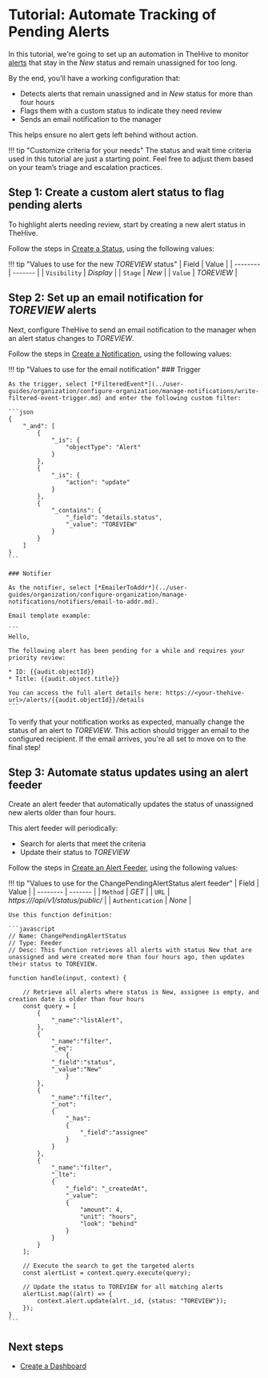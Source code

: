 # Tutorial: Automate Tracking of Pending Alerts

<!-- md:version 5.5 --> <!-- md:license Platinum -->

In this tutorial, we're going to set up an automation in TheHive to monitor [alerts](./analyst-corner/alerts/about-alerts.md) that stay in the *New* status and remain unassigned for too long.

By the end, you'll have a working configuration that:

* Detects alerts that remain unassigned and in *New* status for more than four hours
* Flags them with a custom status to indicate they need review
* Sends an email notification to the manager

This helps ensure no alert gets left behind without action.

!!! tip "Customize criteria for your needs"
    The status and wait time criteria used in this tutorial are just a starting point. Feel free to adjust them based on your team’s triage and escalation practices.

## Step 1: Create a custom alert status to flag pending alerts

To highlight alerts needing review, start by creating a new alert status in TheHive.

Follow the steps in [Create a Status](../administration/status/create-a-status.md), using the following values:

!!! tip "Values to use for the new *TOREVIEW* status"
    | Field    | Value  |
    | -------- | ------- |
    | `Visibility` | *Display*     |
    | `Stage` | *New*     |
    | `Value`  | *TOREVIEW* |

## Step 2: Set up an email notification for *TOREVIEW* alerts

Next, configure TheHive to send an email notification to the manager when an alert status changes to *TOREVIEW*.

Follow the steps in [Create a Notification](../user-guides/organization/configure-organization/manage-notifications/create-a-notification.md), using the following values:

!!! tip "Values to use for the email notification"
    ### Trigger

    As the trigger, select [*FilteredEvent*](../user-guides/organization/configure-organization/manage-notifications/write-filtered-event-trigger.md) and enter the following custom filter:

    ```json
    {
        "_and": [
            {
                "_is": {
                    "objectType": "Alert"
                }
            },
            {
                "_is": {
                    "action": "update"
                }
            },
            {
                "_contains": {
                    "_field": "details.status",
                    "_value": "TOREVIEW"
                }
            }
        ]
    }
    ```

    ### Notifier

    As the notifier, select [*EmailerToAddr*](../user-guides/organization/configure-organization/manage-notifications/notifiers/email-to-addr.md).

    Email template example:

    ```
    Hello,

    The following alert has been pending for a while and requires your priority review:

    * ID: {{audit.objectId}}
    * Title: {{audit.object.title}}

    You can access the full alert details here: https://<your-thehive-url>/alerts/{{audit.objectId}}/details
    ```

To verify that your notification works as expected, manually change the status of an alert to *TOREVIEW*. This action should trigger an email to the configured recipient. If the email arrives, you're all set to move on to the final step!

## Step 3: Automate status updates using an alert feeder

Create an alert feeder that automatically updates the status of unassigned new alerts older than four hours.

This alert feeder will periodically:

* Search for alerts that meet the criteria
* Update their status to *TOREVIEW*

Follow the steps in [Create an Alert Feeder](./organization/configure-organization/manage-feeders/create-a-feeder.md), using the following values:

!!! tip "Values to use for the ChangePendingAlertStatus alert feeder"
    | Field    | Value  |
    | -------- | ------- |
    | `Method` | *GET*     |
    | `URL` | *https://<thehive-url>/api/v1/status/public/*   |
    | `Authentication`  | *None* |

    Use this function definition:

    ```javascript
    // Name: ChangePendingAlertStatus 
    // Type: Feeder
    // Desc: This function retrieves all alerts with status New that are unassigned and were created more than four hours ago, then updates their status to TOREVIEW.

    function handle(input, context) {
        
        // Retrieve all alerts where status is New, assignee is empty, and creation date is older than four hours
        const query = [
            {
                "_name":"listAlert",
            },
            {
                "_name":"filter",
                "_eq":
                    { 
                "_field":"status", 
                "_value":"New" 
                    }
            },
            {
                "_name":"filter",
                "_not":
                {
                    "_has":
                    {
                        "_field":"assignee"
                    }
                }
            },
            {
                "_name":"filter",
                "_lte":
                {
                    "_field": "_createdAt",
                    "_value": 
                    {
                        "amount": 4,
                        "unit": "hours",
                        "look": "behind" 
                    }
                } 
            }
        ];

        // Execute the search to get the targeted alerts
        const alertList = context.query.execute(query);
        
        // Update the status to TOREVIEW for all matching alerts
        alertList.map((alrt) => {
            context.alert.update(alrt._id, {status: "TOREVIEW"});
        });
    }
    ```

<h2>Next steps</h2>

* [Create a Dashboard](./analyst-corner/dashboard/create-a-dashboard.md)
